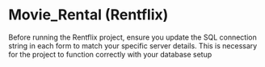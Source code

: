 # Movie_Rental (Rentflix)
Before running the Rentflix project, ensure you update the SQL connection string in each form to match your specific server details. This is necessary for the project to function correctly with your database setup
